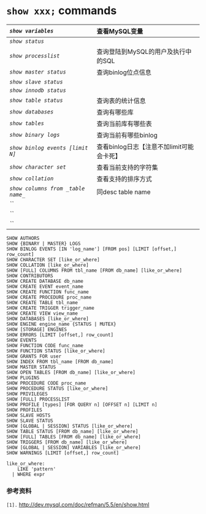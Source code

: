 # `show xxx;` commands #
| _`show variables`_ | 查看MySQL变量 |
|:-------------------|:------------------|
| _`show status`_ |  |
| _`show processlist`_ | 查询登陆到MySQL的用户及执行中的SQL |
| _`show master status`_ | 查询binlog位点信息 |
| _`show slave status`_ |  |
| _`show innodb status`_ |  |
| _`show table status`_ | 查询表的统计信息 |
| _`show databases`_ | 查询有哪些库 |
| _`show tables`_ | 查询当前库有哪些表 |
| _`show binary logs`_ | 查询当前有哪些binlog |
| _`show binlog events [limit N]`_ | 查看binlog日志【注意不加limit可能会卡死】 |
| _`show character set`_ | 查看当前支持的字符集 |
| _`show collation`_ | 查看支持的排序方式 |
| _`show columns from _table name_`_ | 同desc table name |
| _``_ |  |
| _``_ |  |
| _``_ |  |


```
SHOW AUTHORS
SHOW {BINARY | MASTER} LOGS
SHOW BINLOG EVENTS [IN 'log_name'] [FROM pos] [LIMIT [offset,] row_count]
SHOW CHARACTER SET [like_or_where]
SHOW COLLATION [like_or_where]
SHOW [FULL] COLUMNS FROM tbl_name [FROM db_name] [like_or_where]
SHOW CONTRIBUTORS
SHOW CREATE DATABASE db_name
SHOW CREATE EVENT event_name
SHOW CREATE FUNCTION func_name
SHOW CREATE PROCEDURE proc_name
SHOW CREATE TABLE tbl_name
SHOW CREATE TRIGGER trigger_name
SHOW CREATE VIEW view_name
SHOW DATABASES [like_or_where]
SHOW ENGINE engine_name {STATUS | MUTEX}
SHOW [STORAGE] ENGINES
SHOW ERRORS [LIMIT [offset,] row_count]
SHOW EVENTS
SHOW FUNCTION CODE func_name
SHOW FUNCTION STATUS [like_or_where]
SHOW GRANTS FOR user
SHOW INDEX FROM tbl_name [FROM db_name]
SHOW MASTER STATUS
SHOW OPEN TABLES [FROM db_name] [like_or_where]
SHOW PLUGINS
SHOW PROCEDURE CODE proc_name
SHOW PROCEDURE STATUS [like_or_where]
SHOW PRIVILEGES
SHOW [FULL] PROCESSLIST
SHOW PROFILE [types] [FOR QUERY n] [OFFSET n] [LIMIT n]
SHOW PROFILES
SHOW SLAVE HOSTS
SHOW SLAVE STATUS
SHOW [GLOBAL | SESSION] STATUS [like_or_where]
SHOW TABLE STATUS [FROM db_name] [like_or_where]
SHOW [FULL] TABLES [FROM db_name] [like_or_where]
SHOW TRIGGERS [FROM db_name] [like_or_where]
SHOW [GLOBAL | SESSION] VARIABLES [like_or_where]
SHOW WARNINGS [LIMIT [offset,] row_count]

like_or_where:
    LIKE 'pattern'
  | WHERE expr
```


### 参考资料 ###
`[1].` http://dev.mysql.com/doc/refman/5.5/en/show.html<br>